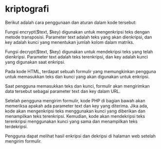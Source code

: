 # kriptografi
Berikut adalah cara penggunaan dan aturan dalam kode tersebut:

Fungsi encrypt($text, $key) digunakan untuk mengenkripsi teks dengan metode transposisi. Parameter text adalah teks yang akan dienkripsi, dan key adalah kunci yang menentukan jumlah kolom dalam matriks.

Fungsi decrypt($text, $key) digunakan untuk mendekripsi teks yang telah dienkripsi. Parameter text adalah teks terenkripsi, dan key adalah kunci yang digunakan saat enkripsi.

Pada kode HTML, terdapat sebuah formulir yang memungkinkan pengguna untuk memasukkan teks dan kunci yang akan digunakan untuk enkripsi.

Saat pengguna memasukkan teks dan kunci, formulir akan mengirimkan data tersebut sebagai parameter text dan key dalam URL.

Setelah pengguna mengirim formulir, kode PHP di bagian bawah akan memeriksa apakah ada parameter text dan key yang diterima. Jika ada, kode akan mengenkripsi teks menggunakan kunci yang diberikan dan menampilkan teks terenkripsi. Kemudian, kode akan mendekripsi teks terenkripsi menggunakan kunci yang sama dan menampilkan teks terdekripsi.

Pengguna dapat melihat hasil enkripsi dan dekripsi di halaman web setelah mengirim formulir.
